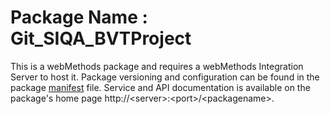 # Package Name : Git_SIQA_BVTProject
This is a webMethods package and requires a webMethods Integration Server to host it. Package versioning and configuration can be found in the package [manifest](./Git_SIQA_BVTProject/manifest.v3) file. Service and API documentation is available on the package's home page http://&lt;server&gt;:&lt;port&gt;/&lt;packagename>.